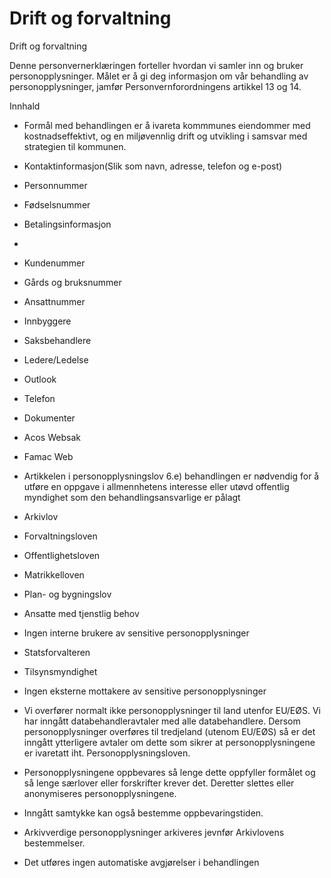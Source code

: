 # Drift og forvaltning

Drift og forvaltning

  

Denne personvernerklæringen forteller hvordan vi samler inn og bruker personopplysninger. Målet er å gi deg informasjon om vår behandling av personopplysninger, jamfør Personvernforordningens artikkel 13 og 14.

  

Innhald

*   Formål med behandlingen er å ivareta kommmunes eiendommer med kostnadseffektivt, og en miljøvennlig drift og utvikling i samsvar med strategien til kommunen.  
    
*   Kontaktinformasjon(Slik som navn, adresse, telefon og e-post)  
    
*   Personnummer  
    
*   Fødselsnummer  
    
*   Betalingsinformasjon  
    
*     
    
*   Kundenummer  
    
*   Gårds og bruksnummer  
    
*   Ansattnummer  
    
*   Innbyggere  
    
*   Saksbehandlere  
    
*   Ledere/Ledelse  
    
*   Outlook  
    
*   Telefon  
    
*   Dokumenter  
    
*   Acos Websak  
    
*   Famac Web  
    
*   Artikkelen i personopplysningslov 6.e) behandlingen er nødvendig for å utføre en oppgave i allmennhetens interesse eller utøvd offentlig myndighet som den behandlingsansvarlige er pålagt  
    
*   Arkivlov  
    
*   Forvaltningsloven  
    
*   Offentlighetsloven  
    
*   Matrikkelloven  
    
*   Plan- og bygningslov  
    
*   Ansatte med tjenstlig behov  
    
*   Ingen interne brukere av sensitive personopplysninger  
    
*   Statsforvalteren  
    
*   Tilsynsmyndighet  
    
*   Ingen eksterne mottakere av sensitive personopplysninger  
    
*   Vi overfører normalt ikke personopplysninger til land utenfor EU/EØS. Vi har inngått databehandleravtaler med alle databehandlere. Dersom personopplysninger overføres til tredjeland (utenom EU/EØS) så er det inngått ytterligere avtaler om dette som sikrer at personopplysningene er ivaretatt iht. Personopplysningsloven.  
    
*   Personopplysningene oppbevares så lenge dette oppfyller formålet og så lenge særlover eller forskrifter krever det. Deretter slettes eller anonymiseres personopplysningene.  
    
*   Inngått samtykke kan også bestemme oppbevaringstiden.  
    
*   Arkivverdige personopplysninger arkiveres jevnfør Arkivlovens bestemmelser.  
    
*   Det utføres ingen automatiske avgjørelser i behandlingen